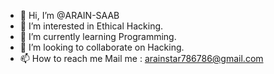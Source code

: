 - 👋 Hi, I’m @ARAIN-SAAB
- 👀 I’m interested in Ethical Hacking.
- 🌱 I’m currently learning Programming.
- 💞️ I’m looking to collaborate on Hacking.
- 📫 How to reach me Mail me : arainstar786786@gmail.com 

<!---
ARAIN-SAAB/ARAIN-SAAB is a ✨ special ✨ repository because its `README.md` (this file) appears on your GitHub profile.
You can click the Preview link to take a look at your changes.
--->
